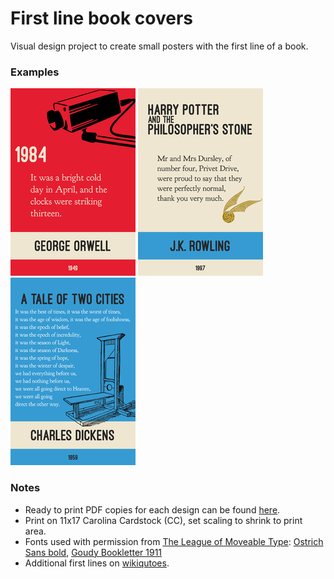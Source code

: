 # First line book covers
Visual design project to create small posters with the first line of a book.

### Examples
  
![](thumbnails/1984.png)
![](thumbnails/HarryPotter.png)
![](thumbnails/ATaleOfTwoCities.png)

### Notes
  
+ Ready to print PDF copies for each design can be found [here](/pdf).
+ Print on 11x17 Carolina Cardstock (CC), set scaling to shrink to print area.
+ Fonts used with permission from [The League of Moveable Type](https://www.theleagueofmoveabletype.com/): [Ostrich Sans bold](https://www.theleagueofmoveabletype.com/ostrich-sans), [Goudy Bookletter 1911](https://www.theleagueofmoveabletype.com/goudy-bookletter-1911)
+ Additional first lines on [wikiqutoes](https://en.wikiquote.org/wiki/Opening_lines).